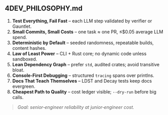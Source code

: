 ## 4DEV\_PHILOSOPHY.md

1. **Test Everything, Fail Fast** – each LLM step validated by verifier or Gauntlet.
2. **Small Commits, Small Costs** – one task ≈ one PR, ≤\$0.05 average LLM spend.
3. **Deterministic by Default** – seeded randomness, repeatable builds, content hashes.
4. **Law of Least Power** – CLI + Rust core; no dynamic code unless sandboxed.
5. **Lean Dependency Graph** – prefer `std`, audited crates; avoid transitive bloat.
6. **Console‑First Debugging** – structured `tracing` spans over printlns.
7. **Docs That Teach Themselves** – LDST and Decay tests keep docs evergreen.
8. **Cheapest Path to Quality** – cost ledger visible; `--dry-run` before big calls.

> *Goal: senior‑engineer reliability at junior‑engineer cost.*